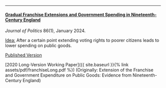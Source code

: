 ---

#### [Gradual Franchise Extensions and Government Spending in Nineteenth-Century England](https://www.journals.uchicago.edu/doi/10.1086/726930)

_Journal of Politics_ 86(1), January 2024.

<ins> Idea:</ins> After a certain point extending voting rights to poorer citizens leads to lower spending on public goods.  

[Published Version](https://www.journals.uchicago.edu/doi/10.1086/726930)

[2020 Long-Version Working Paper]({{ site.baseurl }}{% link assets/pdf/franchiseLong.pdf %})
(Originally: Extension of the Franchise and Government Expenditure on Public Goods: Evidence from Nineteenth-Century England)

